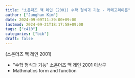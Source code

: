 ```yaml
---
title: "소온더즈 맥 레인 (2001) 수학 형식과 기능 - 카테고리이론"
author: ["Junghan Kim"]
date: 2024-09-09T11:39:00+09:00
lastmod: 2024-09-21T18:17:58+09:00
tags: ["c410"]
categories: ["bib"]
draft: false
---
```


(소온더즈 맥 레인 2001)

-   "수학 형식과 기능" 소온더즈 맥 레인 2001 이상구
-   Mathmatics form and function
